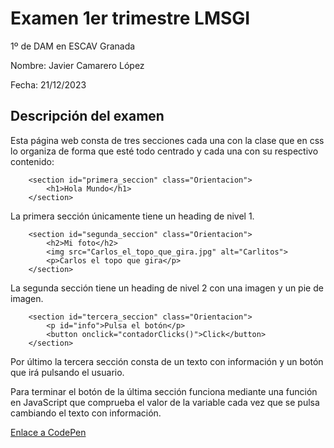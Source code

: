 # Examen 1er trimestre LMSGI

1º de DAM en ESCAV Granada

Nombre: Javier Camarero López

Fecha: 21/12/2023

## Descripción del examen

Esta página web consta de tres secciones cada una con la clase que en css lo organiza de forma que esté todo centrado y cada una con su respectivo contenido:
```
    <section id="primera_seccion" class="Orientacion">
        <h1>Hola Mundo</h1>
    </section>
```
La primera sección únicamente tiene un heading de nivel 1.
```
    <section id="segunda_seccion" class="Orientacion">
        <h2>Mi foto</h2>
        <img src="Carlos_el_topo_que_gira.jpg" alt="Carlitos">
        <p>Carlos el topo que gira</p>
    </section>
```
La segunda sección tiene un heading de nivel 2 con una imagen y un pie de imagen.
```
    <section id="tercera_seccion" class="Orientacion">
        <p id="info">Pulsa el botón</p>
        <button onclick="contadorClicks()">Click</button>
    </section>
```
Por último la tercera sección consta de un texto con información y un botón que irá pulsando el usuario.

Para terminar el botón de la última sección funciona mediante una función en JavaScript que comprueba el valor de la variable cada vez que se pulsa cambiando el texto con información.

[Enlace a CodePen](https://codepen.io/Javier-Camarero-L-pez/pen/mdobZWB?editors=0010)